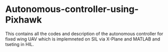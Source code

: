 # Autonomous-controller-using-Pixhawk
This contains all the codes and description of the autonomous controller for fixed wing UAV which is implemneted on SIL via X-Plane and MATLAB and tseting in HIL.
